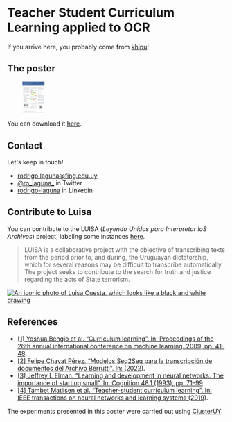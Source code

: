 
# Teacher Student Curriculum Learning applied to OCR


If you arrive here, you probably come from [khipu](https://khipu.ai/)!

## The poster

&nbsp;&nbsp;&nbsp;&nbsp;&nbsp;&nbsp;&nbsp;&nbsp;  <a href="Khipu_poster_rlaguna_v4.pdf"><img src="poster-preview.png" width="10%"
  height="auto" alt="thumbnail of the poster"></a> 
  
You can download it [here](Khipu_poster_rlaguna_v4.pdf).



## Contact
Let's keep in touch! 
 - [rodrigo.laguna@fing.edu.uy](mailto:rodrigo.laguna@fing.edu.uy)
 - [@ro_laguna_](https://twitter.com/ro_laguna_) in Twitter
 - [rodrigo-laguna](https://www.linkedin.com/in/rodrigo-laguna/) in Linkedin


## Contribute to Luisa

You can contribute to the LUISA (_Leyendo Unidos para
Interpretar loS Archivos_) project, labeling some instances [here](https://mh.udelar.edu.uy/luisa/).


> LUISA is a collaborative project with the objective of transcribing texts from the period prior to, and during, the Uruguayan dictatorship, which for several reasons may be difficult to transcribe automatically. The project seeks to contribute to the search for truth and justice regarding the acts of State terrorism.


[![An iconic photo of Luisa Cuesta, which looks like a black and white drawing](https://mh.udelar.edu.uy/luisa/luisa-theme/luisa_dibujo_mediano.png)](https://mh.udelar.edu.uy/luisa/)



## References
- [[1] Yoshua Bengio et al. “Curriculum learning”. In: Proceedings of the 26th annual international conference on machine learning. 2009, pp. 41–48](https://qmro.qmul.ac.uk/xmlui/bitstream/handle/123456789/15972/Bengio%2C%202009%20Curriculum%20Learning.pdf). 
- [[2] Felipe Chavat Pérez. “Modelos Seq2Seq para la transcripción de documentos del Archivo Berrutti”. In: (2022)](https://www.colibri.udelar.edu.uy/jspui/bitstream/20.500.12008/33944/1/CHA22.pdf).
- [[3] Jeffrey L Elman. “Learning and development in neural networks: The importance of starting small”. In: Cognition 48.1 (1993), pp. 71–99](https://langev.com/pdf/elman93cognition.pdf).
- [[4] Tambet Matiisen et al. “Teacher-student curriculum learning”. In: IEEE transactions on neural networks and learning systems (2019)](https://arxiv.org/abs/1707.00183).


The experiments presented in this poster were carried out using [ClusterUY](https://cluster.uy).


